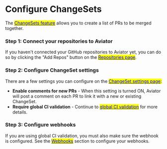 # Configure ChangeSets

The [<mark style="color:blue;">ChangeSets feature</mark>](../concepts/changesets/) allows you to create a list of PRs to be merged together.&#x20;

### Step 1: Connect your repositories to Aviator

If you haven't connected your GitHub repositories to Aviator yet, you can do so by clicking the "Add Repos" button on the [<mark style="color:blue;">Repositories page</mark>](https://mergequeue.com/github/repos).

### Step 2: Configure ChangeSet settings

There are a few settings you can configure on the [<mark style="color:blue;">ChangeSet settings page</mark>](https://mergequeue.com/changeset/settings)<mark style="color:blue;">:</mark>

* **Enable comments for new PRs** - When this setting is turned ON, Aviator will post a comment on each PR to link it with a new or existing ChangeSet.
* **Require global CI validation** - Continue to [<mark style="color:blue;">global CI validation</mark>](../concepts/changesets/global-ci-validation.md) for more details.

### Step 3: Configure webhooks

If you are using global CI validation, you must also make sure the webhook is configured. See the [<mark style="color:blue;">Webhooks</mark>](broken-reference) section to configure your webhooks.&#x20;

